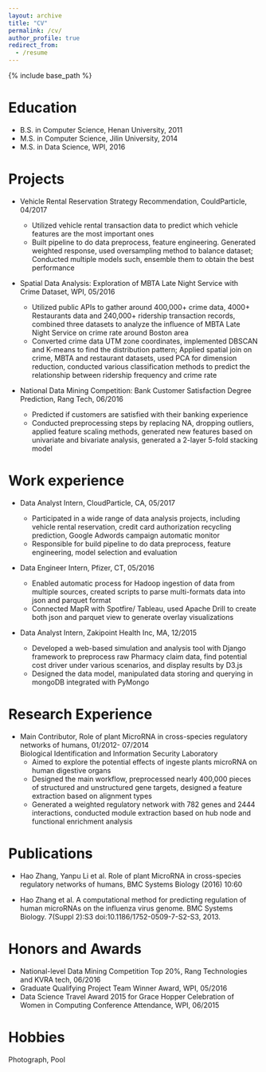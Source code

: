 ```yaml
---
layout: archive
title: "CV"
permalink: /cv/
author_profile: true
redirect_from:
  - /resume
---
```


{% include base_path %}

Education
======
* B.S. in Computer Science, Henan University, 2011
* M.S. in Computer Science, Jilin University, 2014
* M.S. in Data Science, WPI, 2016 

Projects
======

* Vehicle Rental Reservation Strategy Recommendation, CouldParticle, 04/2017
  * Utilized vehicle rental transaction data to predict which vehicle features are the most important ones 
  * Built pipeline to do data preprocess, feature engineering. Generated weighted response, used oversampling method to balance dataset; Conducted multiple models such, ensemble them to obtain the best performance

* Spatial Data Analysis: Exploration of MBTA Late Night Service with Crime Dataset, WPI, 05/2016
  * Utilized public APIs to gather around 400,000+ crime data, 4000+ Restaurants data and 240,000+ ridership transaction records, combined three datasets to analyze the influence of MBTA Late Night Service on crime rate around Boston area
  * Converted crime data UTM zone coordinates, implemented DBSCAN and K-means to find the distribution pattern; Applied spatial join on crime, MBTA and restaurant datasets, used PCA for dimension reduction, conducted various classification methods to predict the relationship between ridership frequency and crime rate

* National Data Mining Competition: Bank Customer Satisfaction Degree Prediction, Rang Tech, 06/2016
  * Predicted if customers are satisfied with their banking experience 
  * Conducted preprocessing steps by replacing NA, dropping outliers, applied feature scaling methods, generated new features based on univariate and bivariate analysis, generated a 2-layer 5-fold stacking model

Work experience
======
* Data Analyst Intern, CloudParticle, CA, 05/2017                                                             
  * Participated in a wide range of data analysis projects, including vehicle rental reservation, credit card authorization recycling prediction, Google Adwords campaign automatic monitor
  * Responsible for build pipeline to do data preprocess, feature engineering, model selection and evaluation

* Data Engineer Intern, Pfizer, CT, 05/2016
  * Enabled automatic process for Hadoop ingestion of data from multiple sources, created scripts to parse multi-formats data into json and parquet format
  * Connected MapR with Spotfire/ Tableau, used Apache Drill to create both json and parquet view to generate overlay visualizations  

* Data Analyst Intern, Zakipoint Health Inc, MA, 12/2015
  * Developed a web-based simulation and analysis tool with Django framework to preprocess raw Pharmacy claim data, find potential cost driver under various scenarios, and display results by D3.js
  * Designed the data model, manipulated data storing and querying in mongoDB integrated with PyMongo 

Research Experience
======
* Main Contributor, Role of plant MicroRNA in cross-species regulatory networks of humans, 01/2012- 07/2014           
  Biological Identification and Information Security Laboratory
  * Aimed to explore the potential effects of ingeste plants microRNA on human digestive organs                             
  * Designed the main workflow, preprocessed nearly 400,000 pieces of structured and unstructured gene targets, designed a feature extraction based on alignment types
  * Generated a weighted regulatory network with 782 genes and 2444 interactions, conducted module extraction based on hub node and functional enrichment analysis

Publications
======
* Hao Zhang, Yanpu Li et al. Role of plant MicroRNA in cross-species regulatory networks of humans, BMC Systems Biology (2016) 10:60

* Hao Zhang et al. A computational method for predicting regulation of human microRNAs on the influenza virus genome. BMC Systems Biology. 7(Suppl 2):S3 doi:10.1186/1752-0509-7-S2-S3, 2013.


Honors and Awards
======
* National-level Data Mining Competition Top 20%, Rang Technologies and KVRA tech, 06/2016  
* Graduate Qualifying Project Team Winner Award, WPI, 05/2016
* Data Science Travel Award 2015 for Grace Hopper Celebration of Women in Computing Conference Attendance, WPI, 06/2015                                        

Hobbies
======
Photograph, Pool

  

